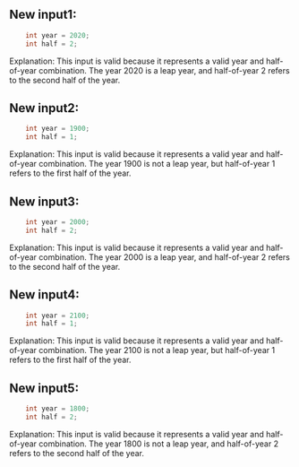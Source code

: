 ## New input1:
```java
    int year = 2020;
    int half = 2;
```
Explanation: This input is valid because it represents a valid year and half-of-year combination. The year 2020 is a leap year, and half-of-year 2 refers to the second half of the year.

## New input2:
```java
    int year = 1900;
    int half = 1;
```
Explanation: This input is valid because it represents a valid year and half-of-year combination. The year 1900 is not a leap year, but half-of-year 1 refers to the first half of the year.

## New input3:
```java
    int year = 2000;
    int half = 2;
```
Explanation: This input is valid because it represents a valid year and half-of-year combination. The year 2000 is a leap year, and half-of-year 2 refers to the second half of the year.

## New input4:
```java
    int year = 2100;
    int half = 1;
```
Explanation: This input is valid because it represents a valid year and half-of-year combination. The year 2100 is not a leap year, but half-of-year 1 refers to the first half of the year.

## New input5:
```java
    int year = 1800;
    int half = 2;
```
Explanation: This input is valid because it represents a valid year and half-of-year combination. The year 1800 is not a leap year, and half-of-year 2 refers to the second half of the year.
